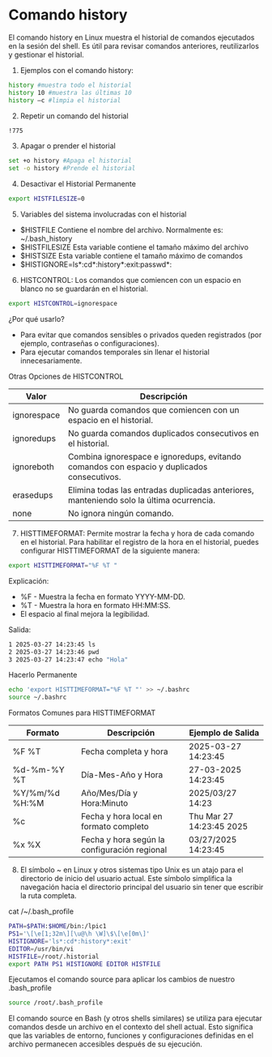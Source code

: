 # Comando history

El comando history en Linux muestra el historial de comandos ejecutados en la sesión del shell. Es útil para revisar comandos anteriores, reutilizarlos y gestionar el historial.

1. Ejemplos con el comando history:
```bash
history #muestra todo el historial
history 10 #muestra las últimas 10
history –c #limpia el historial
```

2. Repetir un comando del historial
```bash
!775
```

3. Apagar o prender el historial
```bash
set +o history #Apaga el historial
set -o history #Prende el historial
```

4. Desactivar el Historial Permanente
```bash
export HISTFILESIZE=0
```

5. Variables del sistema involucradas con el historial
- $HISTFILE Contiene el nombre del archivo. Normalmente es: ~/.bash_history
- $HISTFILESIZE Esta variable contiene el tamaño máximo del archivo
- $HISTSIZE Esta variable contiene el tamaño máximo de comandos
- $HISTIGNORE=ls*:cd*:history*:exit:passwd*:

6. HISTCONTROL: Los comandos que comiencen con un espacio en blanco no se guardarán en el historial.
```bash
export HISTCONTROL=ignorespace
```
¿Por qué usarlo?
- Para evitar que comandos sensibles o privados queden registrados (por ejemplo, contraseñas o configuraciones).  
- Para ejecutar comandos temporales sin llenar el historial innecesariamente.

Otras Opciones de HISTCONTROL

| Valor        | Descripción                                                                 |
|--------------|-----------------------------------------------------------------------------|
| ignorespace  | No guarda comandos que comiencen con un espacio en el historial.            |
| ignoredups   | No guarda comandos duplicados consecutivos en el historial.                 |
| ignoreboth   | Combina ignorespace e ignoredups, evitando comandos con espacio y duplicados consecutivos. |
| erasedups    | Elimina todas las entradas duplicadas anteriores, manteniendo solo la última ocurrencia. |
| none         | No ignora ningún comando.                                                   |

7. HISTTIMEFORMAT: Permite mostrar la fecha y hora de cada comando en el historial.
Para habilitar el registro de la hora en el historial, puedes configurar HISTTIMEFORMAT de la siguiente manera:

```bash
export HISTTIMEFORMAT="%F %T "
```

Explicación:

- %F - Muestra la fecha en formato YYYY-MM-DD.
- %T - Muestra la hora en formato HH:MM:SS.
- El espacio al final mejora la legibilidad.

Salida:
```bash
1 2025-03-27 14:23:45 ls
2 2025-03-27 14:23:46 pwd
3 2025-03-27 14:23:47 echo "Hola"
```

Hacerlo Permanente
```bash
echo 'export HISTTIMEFORMAT="%F %T "' >> ~/.bashrc  
source ~/.bashrc
```

Formatos Comunes para HISTTIMEFORMAT

| Formato               | Descripción                                 | Ejemplo de Salida            |
|-----------------------|---------------------------------------------|------------------------------|
| %F %T                 | Fecha completa y hora                       | 2025-03-27 14:23:45          |
| %d-%m-%Y %T           | Día-Mes-Año y Hora                          | 27-03-2025 14:23:45          |
| %Y/%m/%d %H:%M        | Año/Mes/Día y Hora:Minuto                   | 2025/03/27 14:23             |
| %c                    | Fecha y hora local en formato completo      | Thu Mar 27 14:23:45 2025     |
| %x %X                 | Fecha y hora según la configuración regional| 03/27/2025 14:23:45          |

8. El símbolo ~ en Linux y otros sistemas tipo Unix es un atajo para el directorio de inicio del usuario actual. Este símbolo simplifica la navegación hacia el directorio principal del usuario sin tener que escribir la ruta completa.

cat /~/.bash_profile
```bash
PATH=$PATH:$HOME/bin:/lpic1  
PS1='\[\e[1;32m\][\u@\h \W]\$\[\e[0m\]'  
HISTIGNORE='ls*:cd*:history*:exit'  
EDITOR=/usr/bin/vi  
HISTFILE=/root/.historial  
export PATH PS1 HISTIGNORE EDITOR HISTFILE
```

Ejecutamos el comando source para aplicar los cambios de nuestro .bash_profile
```bash
source /root/.bash_profile
```

El comando source en Bash (y otros shells similares) se utiliza para ejecutar comandos desde un archivo en el contexto del shell actual. Esto significa que las variables de entorno, funciones y configuraciones definidas en el archivo permanecen accesibles después de su ejecución.